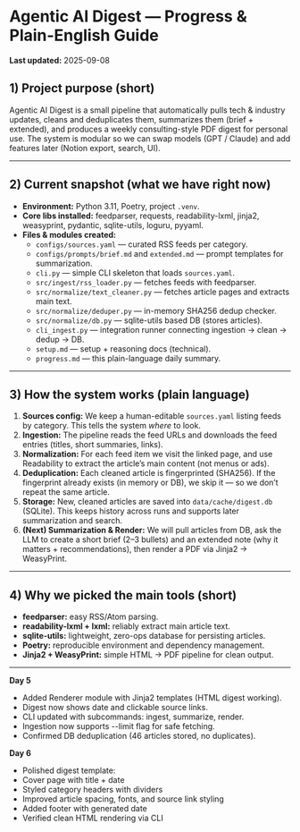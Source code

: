 # Agentic AI Digest — Progress & Plain-English Guide

**Last updated:** 2025-09-08

## 1) Project purpose (short)
Agentic AI Digest is a small pipeline that automatically pulls tech & industry updates, cleans and deduplicates them, summarizes them (brief + extended), and produces a weekly consulting-style PDF digest for personal use. The system is modular so we can swap models (GPT / Claude) and add features later (Notion export, search, UI).

---

## 2) Current snapshot (what we have right now)
- **Environment:** Python 3.11, Poetry, project `.venv`.  
- **Core libs installed:** feedparser, requests, readability-lxml, jinja2, weasyprint, pydantic, sqlite-utils, loguru, pyyaml.  
- **Files & modules created:**
  - `configs/sources.yaml` — curated RSS feeds per category.
  - `configs/prompts/brief.md` and `extended.md` — prompt templates for summarization.
  - `cli.py` — simple CLI skeleton that loads `sources.yaml`.
  - `src/ingest/rss_loader.py` — fetches feeds with feedparser.
  - `src/normalize/text_cleaner.py` — fetches article pages and extracts main text.
  - `src/normalize/deduper.py` — in-memory SHA256 dedup checker.
  - `src/normalize/db.py` — sqlite-utils based DB (stores articles).
  - `cli_ingest.py` — integration runner connecting ingestion → clean → dedup → DB.
  - `setup.md` — setup + reasoning docs (technical).
  - `progress.md` — this plain-language daily summary.

---

## 3) How the system works (plain language)
1. **Sources config:** We keep a human-editable `sources.yaml` listing feeds by category. This tells the system *where* to look.
2. **Ingestion:** The pipeline reads the feed URLs and downloads the feed entries (titles, short summaries, links).
3. **Normalization:** For each feed item we visit the linked page, and use Readability to extract the article’s main content (not menus or ads).
4. **Deduplication:** Each cleaned article is fingerprinted (SHA256). If the fingerprint already exists (in memory or DB), we skip it — so we don’t repeat the same article.
5. **Storage:** New, cleaned articles are saved into `data/cache/digest.db` (SQLite). This keeps history across runs and supports later summarization and search.
6. **(Next) Summarization & Render:** We will pull articles from DB, ask the LLM to create a short brief (2–3 bullets) and an extended note (why it matters + recommendations), then render a PDF via Jinja2 → WeasyPrint.

---

## 4) Why we picked the main tools (short)
- **feedparser:** easy RSS/Atom parsing.  
- **readability-lxml + lxml:** reliably extract main article text.  
- **sqlite-utils:** lightweight, zero-ops database for persisting articles.  
- **Poetry:** reproducible environment and dependency management.  
- **Jinja2 + WeasyPrint:** simple HTML → PDF pipeline for clean output.

---
**Day 5**
- Added Renderer module with Jinja2 templates (HTML digest working).
- Digest now shows date and clickable source links.
- CLI updated with subcommands: ingest, summarize, render.
- Ingestion now supports --limit flag for safe fetching.
- Confirmed DB deduplication (46 articles stored, no duplicates).

**Day 6**
  - Polished digest template:
  - Cover page with title + date
  - Styled category headers with dividers
  - Improved article spacing, fonts, and source link styling
  - Added footer with generated date
  - Verified clean HTML rendering via CLI

